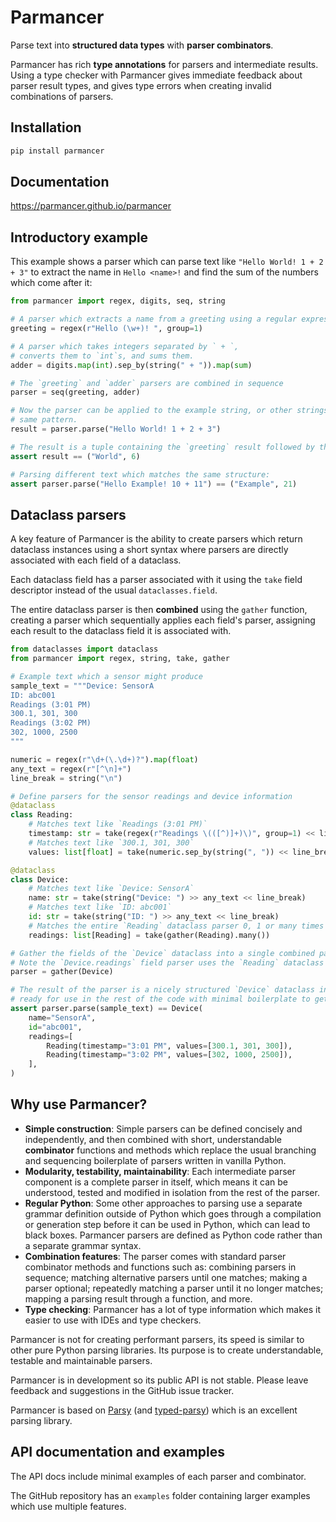 # Parmancer

Parse text into **structured data types** with **parser combinators**.

Parmancer has rich **type annotations** for parsers and intermediate results.
Using a type checker with Parmancer gives immediate feedback about parser result types, and gives type errors when creating invalid combinations of parsers.

## Installation

```sh
pip install parmancer
```

## Documentation

https://parmancer.github.io/parmancer

## Introductory example

This example shows a parser which can parse text like `"Hello World! 1 + 2 + 3"` to extract the name in `Hello <name>!` and find the sum of the numbers which come after it:

```python
from parmancer import regex, digits, seq, string

# A parser which extracts a name from a greeting using a regular expression
greeting = regex(r"Hello (\w+)! ", group=1)

# A parser which takes integers separated by ` + `,
# converts them to `int`s, and sums them.
adder = digits.map(int).sep_by(string(" + ")).map(sum)

# The `greeting` and `adder` parsers are combined in sequence
parser = seq(greeting, adder)

# Now the parser can be applied to the example string, or other strings following the
# same pattern.
result = parser.parse("Hello World! 1 + 2 + 3")

# The result is a tuple containing the `greeting` result followed by the `adder` result
assert result == ("World", 6)

# Parsing different text which matches the same structure:
assert parser.parse("Hello Example! 10 + 11") == ("Example", 21)
```

## Dataclass parsers

A key feature of Parmancer is the ability to create parsers which return dataclass instances using a short syntax where parsers are directly associated with each field of a dataclass.

Each dataclass field has a parser associated with it using the `take` field descriptor instead of the usual `dataclasses.field`.

The entire dataclass parser is then **combined** using the `gather` function, creating a parser which sequentially applies each field's parser, assigning each result to the dataclass field it is associated with.

```python
from dataclasses import dataclass
from parmancer import regex, string, take, gather

# Example text which a sensor might produce
sample_text = """Device: SensorA
ID: abc001
Readings (3:01 PM)
300.1, 301, 300
Readings (3:02 PM)
302, 1000, 2500
"""

numeric = regex(r"\d+(\.\d+)?").map(float)
any_text = regex(r"[^\n]+")
line_break = string("\n")

# Define parsers for the sensor readings and device information
@dataclass
class Reading:
    # Matches text like `Readings (3:01 PM)`
    timestamp: str = take(regex(r"Readings \(([^)]+)\)", group=1) << line_break)
    # Matches text like `300.1, 301, 300`
    values: list[float] = take(numeric.sep_by(string(", ")) << line_break)

@dataclass
class Device:
    # Matches text like `Device: SensorA`
    name: str = take(string("Device: ") >> any_text << line_break)
    # Matches text like `ID: abc001`
    id: str = take(string("ID: ") >> any_text << line_break)
    # Matches the entire `Reading` dataclass parser 0, 1 or many times
    readings: list[Reading] = take(gather(Reading).many())

# Gather the fields of the `Device` dataclass into a single combined parser
# Note the `Device.readings` field parser uses the `Reading` dataclass parser
parser = gather(Device)

# The result of the parser is a nicely structured `Device` dataclass instance,
# ready for use in the rest of the code with minimal boilerplate to get this far
assert parser.parse(sample_text) == Device(
    name="SensorA",
    id="abc001",
    readings=[
        Reading(timestamp="3:01 PM", values=[300.1, 301, 300]),
        Reading(timestamp="3:02 PM", values=[302, 1000, 2500]),
    ],
)
```

## Why use Parmancer?

- **Simple construction**: Simple parsers can be defined concisely and independently, and then combined with short, understandable **combinator** functions and methods which replace the usual branching and sequencing boilerplate of parsers written in vanilla Python.
- **Modularity, testability, maintainability**: Each intermediate parser component is a complete parser in itself, which means it can be understood, tested and modified in isolation from the rest of the parser.
- **Regular Python**: Some other approaches to parsing use a separate grammar definition outside of Python which goes through a compilation or generation step before it can be used in Python, which can lead to black boxes. Parmancer parsers are defined as Python code rather than a separate grammar syntax.
- **Combination features**: The parser comes with standard parser combinator methods and functions such as: combining parsers in sequence; matching alternative parsers until one matches; making a parser optional; repeatedly matching a parser until it no longer matches; mapping a parsing result through a function, and more.
- **Type checking**: Parmancer has a lot of type information which makes it easier to use with IDEs and type checkers.

Parmancer is not for creating performant parsers, its speed is similar to other pure Python parsing libraries.
Its purpose is to create understandable, testable and maintainable parsers.

Parmancer is in development so its public API is not stable.
Please leave feedback and suggestions in the GitHub issue tracker.

Parmancer is based on [Parsy](https://parsy.readthedocs.io/en/latest/overview.html) (and [typed-parsy](https://github.com/python-parsy/typed-parsy)) which is an excellent parsing library.

## API documentation and examples

The API docs include minimal examples of each parser and combinator.

The GitHub repository has an `examples` folder containing larger examples which use multiple features.
